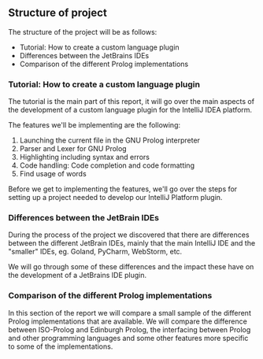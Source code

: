 ## Structure of project

The structure of the project will be as follows:

* Tutorial: How to create a custom language plugin
* Differences between the JetBrains IDEs
* Comparison of the different Prolog implementations

### Tutorial: How to create a custom language plugin

The tutorial is the main part of this report, it will go over the main aspects of the development of a custom language
plugin for the IntelliJ IDEA platform.

The features we'll be implementing are the following:

1. Launching the current file in the GNU Prolog interpreter
1. Parser and Lexer for GNU Prolog
1. Highlighting including syntax and errors
1. Code handling: Code completion and code formatting
1. Find usage of words

Before we get to implementing the features, we'll go over the steps for setting up a project needed to develop our
IntelliJ Platform plugin.

### Differences between the JetBrain IDEs

During the process of the project we discovered that there are differences between the different JetBrain IDEs, mainly 
that the main IntelliJ IDE and the "smaller" IDEs, eg. Goland, PyCharm, WebStorm, etc.

We will go through some of these differences and the impact these have on the development of a JetBrains IDE plugin.

### Comparison of the different Prolog implementations

In this section of the report we will compare a small sample of the different Prolog implementations that are available.
We will compare the difference between ISO-Prolog and Edinburgh Prolog, the interfacing between Prolog and other
programming languages and some other features more specific to some of the implementations.
